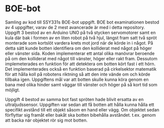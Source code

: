 # BOE-bot
Samling av kod till SSY331s BOE-bot uppgift.
BOE bot examinationen bestod av 4 uppgifter, varav de 2 mest avancerade är med i detta repository.
Uppgift 3 bestod av en Arduino UNO på två stycken servomotorer samt en kula där bak i formen av en liten robot på två hjul, längst fram satt två spröt monterade som kortslöt vardera krets mot jord
när de körde in i något. På detta sätt kunde botten identifiera om den kolliderat med något på höger eller vänster sida. Koden implementerar ett antal olika manövrar beroende på om den kolliderat
med något till vänster, höger eller rakt fram. Dessutom implemeterades en funktion för att detektera om botten kört fast i ett hörn. Det implementerades också en funktion baserad på cirkelsektor matematik för att
hålla koll på robotens riktning så att den inte vände om och körde tillbaka igen. Uppgiftens mål var att botten skulle kunna köra genom en bana med olika hinder samt väggar till vänster och höger på så kort tid som möjligt.

Uppgift 4 bestod av samma bot fast spröten hade blivit ersatta av en ultraljudssensor. Uppgiften var sedan att få botten att hålla kunna hålla ett specifikt avstånd till ett objekt såsom en hand eller vägg.
Om objektet sedan förflyttar sig framåt eller bakåt ska botten bibehålla avståndet. t.ex. genom att backa när objektet rör sig mot botten.
